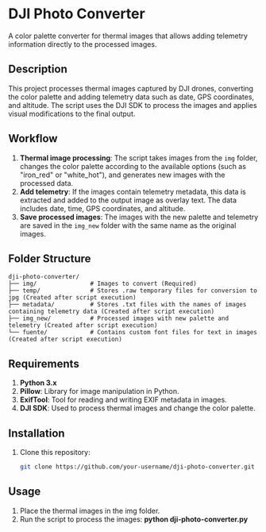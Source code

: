 # DJI Photo Converter
A color palette converter for thermal images that allows adding telemetry information directly to the processed images.

## Description
This project processes thermal images captured by DJI drones, converting the color palette and adding telemetry data such as date, GPS coordinates, and altitude. The script uses the DJI SDK to process the images and applies visual modifications to the final output.

## Workflow
1. **Thermal image processing**: The script takes images from the `img` folder, changes the color palette according to the available options (such as "iron_red" or "white_hot"), and generates new images with the processed data.
2. **Add telemetry**: If the images contain telemetry metadata, this data is extracted and added to the output image as overlay text. The data includes date, time, GPS coordinates, and altitude.
3. **Save processed images**: The images with the new palette and telemetry are saved in the `img_new` folder with the same name as the original images.

## Folder Structure

```
dji-photo-converter/
├── img/               # Images to convert (Required)
├── temp/              # Stores .raw temporary files for conversion to jpg (Created after script execution)
├── metadata/          # Stores .txt files with the names of images containing telemetry data (Created after script execution)
├── img_new/           # Processed images with new palette and telemetry (Created after script execution)
└── fuente/            # Contains custom font files for text in images (Created after script execution)
```


## Requirements
1. **Python 3.x**
2. **Pillow**: Library for image manipulation in Python.
3. **ExifTool**: Tool for reading and writing EXIF metadata in images.
4. **DJI SDK**: Used to process thermal images and change the color palette.

## Installation
1. Clone this repository:
   ```bash
   git clone https://github.com/your-username/dji-photo-converter.git

## Usage
1. Place the thermal images in the img folder.
2. Run the script to process the images:
  **python dji-photo-converter.py**

